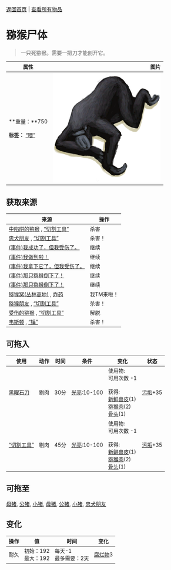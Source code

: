 [返回首页](index.md)   |  [查看所有物品](object.md)
# 猕猴尸体  
> 一只死猕猴。需要一把刀才能剖开它。  
  
  属性  |   图片   
 ----  |  ----:   
 **重量：**750<br><br>**标签：**	[“喂”](tag_Meat.md)  |  ![](Sprite/MacaqueCarcass.png)   
  
## 获取来源  
来源  |  操作  
----  |  ----  
[中陷阱的猕猴](CageTrapMacaque.md) , [“切割工具”](tag_Cutter.md)  |  杀害  
[忠犬朋友](DogFriend.md) , [“切割工具”](tag_Cutter.md)  |  杀害！  
[(事件)我成功了，但我受伤了。](Event_MacaqueDenFightMixedSuccess.md)  |  继续  
[(事件)我做到啦！](Event_MacaqueDenFightSuccess.md)  |  继续  
[(事件)我拿下它了，但我受伤了。](Event_MacaqueFightMixedSuccess.md)  |  继续  
[(事件)那只猕猴倒下了！](Event_MacaqueFightSuccess.md)  |  继续  
[(事件)那只猕猴倒下了！](Event_MacaqueUndeadFightSuccess.md)  |  继续  
[猕猴窝(丛林高地)](MacaqueDenEntrance.md) , [炸药](DynamiteOn.md)  |  我TM来啦！  
[猕猴朋友](MacaqueFriend.md) , [“切割工具”](tag_Cutter.md)  |  杀害！  
[受伤的猕猴](MacaqueWounded.md) , [“切割工具”](tag_Cutter.md)  |  解脱  
[韦斯顿](Weston.md) , [“锤”](tag_Hammer.md)  |  杀害！  
## 可拖入  
使用  |  动作  |  时间  |  条件  |  变化  |  状态  
----  |  ----  |  ----  |  ----  |  ----  |  ----  
[黑曜石刀](KnifeObsidian.md)  |  剔肉  |  30分  |  [光亮](Light.md):10-100  |  使用物:<br>可用次数  -1<br><br>获得:<br>[新鲜兽皮](SkinFresh.md)(1)<br>[猕猴肉](MacaqueMeat.md)(2)<br>[骨头](Bones.md)(1)<br>  |  [污垢](Filth.md)+35  
[“切割工具”](tag_Cutter.md)  |  剔肉  |  45分  |  [光亮](Light.md):10-100  |  使用物:<br>可用次数  -1<br><br>获得:<br>[新鲜兽皮](SkinFresh.md)(1)<br>[猕猴肉](MacaqueMeat.md)(2)<br>[骨头](Bones.md)(1)<br>  |  [污垢](Filth.md)+35  
## 可拖至  
[母猪](BoarEnclosureFemale.md), [公猪](BoarEnclosureMale.md), [小猪](BoarEnclosurePiglet.md), [母猪](BoarTiedFemale.md), [公猪](BoarTiedMale.md), [小猪](BoarTiedPiglet.md), [忠犬朋友](DogFriend.md)  
## 变化  
操作  |  值  |  时间  |  变化  
----  |  ----  |  ----  |  ----  
耐久  |  初始：192<br>最大：192  |  每天-1<br>最多需要：2天  |  [腐烂物](RottenRemains.md)3   
